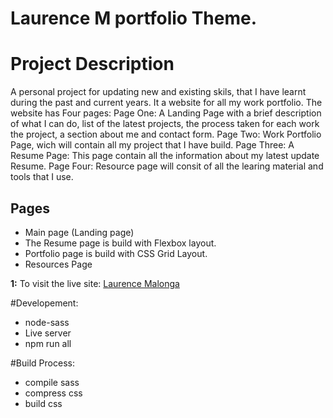 # Laurence M portfolio Theme.

<h1>Project Description</h1>

<p>A personal project for updating new and existing skils, that I have learnt during the past and current years. It a website for all my work portfolio.
The website has Four pages: 
Page One: A Landing Page with a brief description of  what I can do, list of the latest projects, the process taken for each work the project, a section about me and contact form.
Page Two: Work Portfolio Page, wich will contain all my project that I have build.
Page Three: A Resume Page: This page contain all the information about my latest update Resume.
Page Four: Resource page will consit of all the learing material and tools that I use.</p>

<h2>Pages</h2>

<ul>
    <li>Main page (Landing page)</li>
    <li>The Resume page is build with Flexbox layout.
    <!--<a href="http://laurencemabilleau.com/resume.html">Visit the page</a>  -->
    </li>
    <li>Portfolio page is build with CSS Grid Layout.
    <!-- <a href="http://laurencemabilleau.com/portfolio.html">Visit the page</a> --> 
    </li>
    <li>Resources Page</li>
</ul>


**1:** To visit the live site: [Laurence Malonga](http://laurencemabilleau.com/)


#Developement:

<ul>
    <li>node-sass</li>
    <li>Live server</li>
    <li>npm run all </li>
</ul>

#Build Process:

<ul>
    <li>compile sass</li>
    <li>compress css</li>
    <li>build css</li>
</ul>

